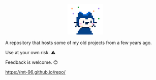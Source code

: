 <center>
<img src="CydiaIcon.png" alt="MT-96's Cydia Repo">
</center>

A repository that hosts some of my old projects from a few years ago.

Use at your own risk. ⚠️

Feedback is welcome. 😊

https://mt-96.github.io/repo/

